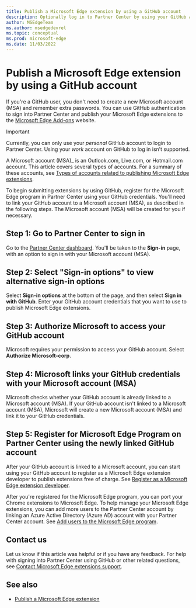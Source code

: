 ```yaml
---
title: Publish a Microsoft Edge extension by using a GitHub account
description: Optionally log in to Partner Center by using your GitHub account credentials.
author: MSEdgeTeam
ms.author: msedgedevrel
ms.topic: conceptual
ms.prod: microsoft-edge
ms.date: 11/03/2022
---
```

# Publish a Microsoft Edge extension by using a GitHub account

If you're a GitHub user, you don't need to create a new Microsoft account (MSA) and remember extra passwords.  You can use GitHub authentication to sign into Partner Center and publish your Microsoft Edge extensions to the [Microsoft Edge Add-ons](https://microsoftedge.microsoft.com/addons/Microsoft-Edge-Extensions-Home/) website.

> [!IMPORTANT]
> Currently, you can only use your *personal* GitHub account to login to Partner Center.  Using your *work* account on GitHub to log in isn’t supported.

A Microsoft account (MSA)_ is an Outlook.com, Live.com, or Hotmail.com account. This article covers several types of accounts. For a summary of these accounts, see [Types of accounts related to publishing Microsoft Edge extensions](create-dev-account.md#types-of-accounts-related-to-publishing-microsoft-edge-extensions).

To begin submitting extensions by using GitHub, register for the Microsoft Edge program in Partner Center using your GitHub credentials.  You'll need to link your GitHub account to a Microsoft account (MSA), as described in the following steps.  The Microsoft account (MSA) will be created for you if necessary.


<!-- ====================================================================== -->
## Step 1: Go to Partner Center to sign in

Go to the [Partner Center dashboard](https://partner.microsoft.com/dashboard/microsoftedge/overview). You'll be taken to the **Sign-in** page, with an option to sign in with your Microsoft account (MSA).


<!-- ====================================================================== -->
## Step 2: Select "Sign-in options" to view alternative sign-in options

Select **Sign-in options** at the bottom of the page, and then select **Sign in with GitHub**.  Enter your GitHub account credentials that you want to use to publish Microsoft Edge extensions.


<!-- ====================================================================== -->
## Step 3: Authorize Microsoft to access your GitHub account

Microsoft requires your permission to access your GitHub account.  Select **Authorize Microsoft-corp**.


<!-- ====================================================================== -->
## Step 4: Microsoft links your GitHub credentials with your Microsoft account (MSA)

Microsoft checks whether your GitHub account is already linked to a Microsoft account (MSA).  If your GitHub account isn't linked to a Microsoft account (MSA), Microsoft will create a new Microsoft account (MSA) and link it to your GitHub credentials.


<!-- ====================================================================== -->
## Step 5: Register for Microsoft Edge Program on Partner Center using the newly linked GitHub account

After your GitHub account is linked to a Microsoft account, you can start using your GitHub account to register as a Microsoft Edge extension developer to publish extensions free of charge.  See [Register as a Microsoft Edge extension developer](create-dev-account.md).

After you're registered for the Microsoft Edge program, you can port your Chrome extensions to Microsoft Edge.  To help manage your Microsoft Edge extensions, you can add more users to the Partner Center account by linking an Azure Active Directory (Azure AD) account with your Partner Center account.  See [Add users to the Microsoft Edge program](aad-account.md).


<!-- ====================================================================== -->
## Contact us

Let us know if this article was helpful or if you have any feedback.  For help with signing into Partner Center using GitHub or other related questions, see [Contact Microsoft Edge extensions support](contact-extensions-team.md).


<!-- ====================================================================== -->
## See also

*  [Publish a Microsoft Edge extension](publish-extension.md)
